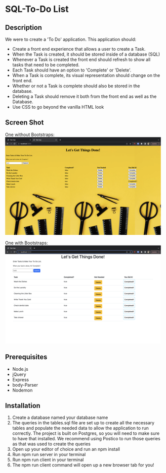 # SQL-To-Do List

## Description

We were to create a 'To Do' application.
This application should:
<ul>
    <li>Create a front end experience that allows a user to create a Task.</li>
    <li>When the Task is created, it should be stored inside of a database (SQL)</li>
    <li>Whenever a Task is created the front end should refresh to show all tasks that need to be completed.</li>
    <li>Each Task should have an option to 'Complete' or 'Delete'.</li>
    <li>When a Task is complete, its visual representation should change on the front end. </li>
    <li>Whether or not a Task is complete should also be stored in the database.</li>
    <li>Deleting a Task should remove it both from the front end as well as the Database.</li>
    <li>Use CSS to go beyond the vanilla HTML look</li>
</ul>

## Screen Shot

One without Bootstraps:
<img src="Screenshot 2023-03-11 at 7.27.00 PM.png">

One with Bootstraps:
<img src="Screenshot 2023-03-11 at 6.46.45 PM.png">

## Prerequisites
<ul>
    <li>Node.js</li>
    <li>jQuery</li>
    <li>Express</li>
    <li>body-Parser</li>
    <li>Nodemon</li>
</ul>

## Installation
<ol>
    <li>Create a database named your database name</li>
    <li>The queries in the tables.sql file are set up to create all the necessary tables and populate the needed data to allow the application to run correctly. The project is built on Postgres, so you will need to make sure to have that installed. We recommend using Postico to run those queries as that was used to create the queries</li>
    <li>Open up your editor of choice and run an npm install</li>
    <li>Run npm run server in your terminal</li>
    <li>Run npm run client in your terminal</li>
    <li>The npm run client command will open up a new browser tab for you!</li>


